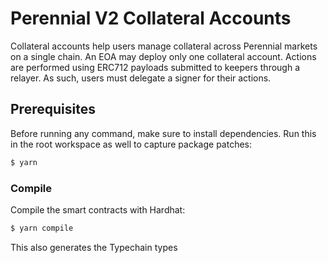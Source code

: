 # Perennial V2 Collateral Accounts

Collateral accounts help users manage collateral across Perennial markets on a single chain. An EOA may deploy only one collateral account. Actions are performed using ERC712 payloads submitted to keepers through a relayer. As such, users must delegate a signer for their actions.

## Prerequisites

Before running any command, make sure to install dependencies. Run this in the root workspace as well to capture package patches:

```sh
$ yarn
```

### Compile

Compile the smart contracts with Hardhat:

```sh
$ yarn compile
```

This also generates the Typechain types